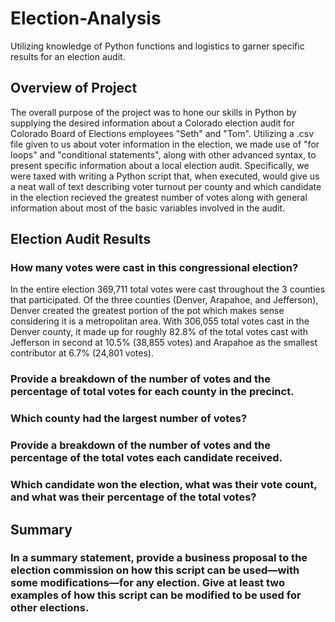 # Election-Analysis
 Utilizing knowledge of Python functions and logistics to garner specific results for an election audit.



## Overview of Project
The overall purpose of the project was to hone our skills in Python by supplying the desired information about a Colorado election audit for Colorado Board of Elections employees "Seth" and "Tom".  Utilizing a .csv file given to us about voter information in the election, we made use of "for loops" and "conditional statements", along with other advanced syntax, to present specific information about a local election audit.  Specifically, we were taxed with writing a Python script that, when executed, would give us a neat wall of text describing voter turnout per county and which candidate in the election recieved the greatest number of votes along with general information about most of the basic variables involved in the audit.

## Election Audit Results

### How many votes were cast in this congressional election?
In the entire election 369,711 total votes were cast throughout the 3 counties that participated.  Of the three counties (Denver, Arapahoe, and Jefferson), Denver created the greatest portion of the pot which makes sense considering it is a metropolitan area.  With 306,055 total votes cast in the Denver county, it made up for roughly 82.8% of the total votes cast with Jefferson in second at 10.5% (38,855 votes) and Arapahoe as the smallest contributor at 6.7% (24,801 votes).  
### Provide a breakdown of the number of votes and the percentage of total votes for each county in the precinct.
### Which county had the largest number of votes?
### Provide a breakdown of the number of votes and the percentage of the total votes each candidate received.
### Which candidate won the election, what was their vote count, and what was their percentage of the total votes?



## Summary


### In a summary statement, provide a business proposal to the election commission on how this script can be used—with some modifications—for any election. Give at least two examples of how this script can be modified to be used for other elections.



